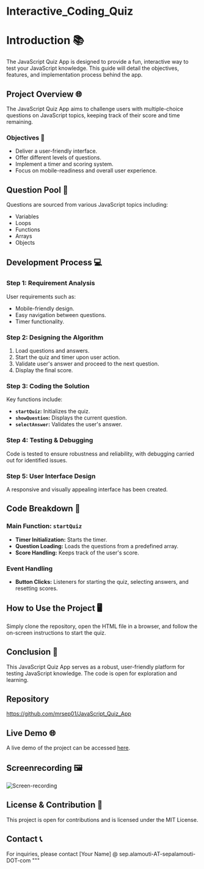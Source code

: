 # Interactive_Coding_Quiz

# Introduction 📚

The JavaScript Quiz App is designed to provide a fun, interactive way to test your JavaScript knowledge. This guide will detail the objectives, features, and implementation process behind the app.

## Project Overview 🌐

The JavaScript Quiz App aims to challenge users with multiple-choice questions on JavaScript topics, keeping track of their score and time remaining.

### Objectives 🎯

- Deliver a user-friendly interface.
- Offer different levels of questions.
- Implement a timer and scoring system.
- Focus on mobile-readiness and overall user experience.

## Question Pool 📝

Questions are sourced from various JavaScript topics including:

- Variables
- Loops
- Functions
- Arrays
- Objects

## Development Process 💻

### Step 1: Requirement Analysis

User requirements such as:
- Mobile-friendly design.
- Easy navigation between questions.
- Timer functionality.

### Step 2: Designing the Algorithm

1. Load questions and answers.
2. Start the quiz and timer upon user action.
3. Validate user's answer and proceed to the next question.
4. Display the final score.

### Step 3: Coding the Solution

Key functions include:

- **`startQuiz`:** Initializes the quiz.
- **`showQuestion`:** Displays the current question.
- **`selectAnswer`:** Validates the user's answer.

### Step 4: Testing & Debugging

Code is tested to ensure robustness and reliability, with debugging carried out for identified issues.

### Step 5: User Interface Design

A responsive and visually appealing interface has been created.

## Code Breakdown 🧠

### Main Function: `startQuiz`

- **Timer Initialization:** Starts the timer.
- **Question Loading:** Loads the questions from a predefined array.
- **Score Handling:** Keeps track of the user's score.

### Event Handling

- **Button Clicks:** Listeners for starting the quiz, selecting answers, and resetting scores.

## How to Use the Project 🖥️

Simply clone the repository, open the HTML file in a browser, and follow the on-screen instructions to start the quiz.

## Conclusion 🏁

This JavaScript Quiz App serves as a robust, user-friendly platform for testing JavaScript knowledge. The code is open for exploration and learning.

## Repository
https://github.com/mrsep01/JavaScript_Quiz_App

## Live Demo 🌐
A live demo of the project can be accessed [here]().

## Screenrecording 🖼️

![Screen-recording](./Assets/images/quiz-app.gif)

## License & Contribution 📜

This project is open for contributions and is licensed under the MIT License.

## Contact 📞

For inquiries, please contact [Your Name] @ sep.alamouti-AT-sepalamouti-DOT-com
"""
